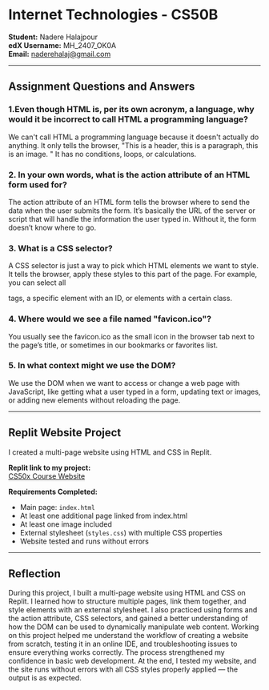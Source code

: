 # Internet Technologies - CS50B

**Student:** Nadere Halajpour  
**edX Username:** MH_2407_OK0A  
**Email:** naderehalaj@gmail.com  

---


## Assignment Questions and Answers

### 1.Even though HTML is, per its own acronym, a language, why would it be incorrect to call HTML a programming language?
We can't call HTML a programming language because it doesn't actually do anything. It only tells the browser, "This is a header, this is a paragraph, this is an image.
" It has no conditions, loops, or calculations.

### 2. In your own words, what is the action attribute of an HTML form used for?
The action attribute of an HTML form tells the browser where to send the data when the user submits the form. It’s basically the URL of the server or script that will handle
 the information the user typed in. Without it, the form doesn’t know where to go.

### 3. What is a CSS selector?
A CSS selector is just a way to pick which HTML elements we want to style. It tells the browser, apply these styles to this part of the page. For example, you can select all <p> tags, 
a specific element with an ID, or elements with a certain class.

### 4. Where would we see a file named "favicon.ico"?
You usually see the favicon.ico as the small icon in the browser tab next to the page’s title, or sometimes in our bookmarks or favorites list.

### 5. In what context might we use the DOM?
We use the DOM when we want to access or change a web page with JavaScript, like getting what a user typed in a form, updating text or images, or adding new elements without reloading the page.

---

## Replit Website Project

I created a multi-page website using HTML and CSS in Replit.  

**Replit link to my project:**  
[CS50x Course Website](https://replit.com/@naderehalaj/CS50xCourseWebsite-2)

**Requirements Completed:**
- Main page: `index.html`  
- At least one additional page linked from index.html  
- At least one image included  
- External stylesheet (`styles.css`) with multiple CSS properties  
- Website tested and runs without errors  

---

## Reflection

During this project, I built a multi-page website using HTML and CSS on Replit. I learned how to structure multiple pages, link them together, and style elements with an external stylesheet.
I also practiced using forms and the action attribute, CSS selectors, and gained a better understanding of how the DOM can be used to dynamically manipulate web content.
Working on this project helped me understand the workflow of creating a website from scratch, testing it in an online IDE, and troubleshooting issues to ensure everything works correctly. 
The process strengthened my confidence in basic web development.
At the end, I tested my website, and the site runs without errors with all CSS styles properly applied — the output is as expected.
